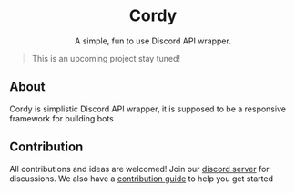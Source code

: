 <h1 align="center">
    Cordy
</h1>

<div align="center">
    A simple, fun to use Discord API wrapper.
</div>

> This is an upcoming project stay tuned!

## About

Cordy is simplistic Discord API wrapper, it is supposed to be a responsive
framework for building bots

## Contribution
All contributions and ideas are welcomed!
Join our [discord server](https://discord.gg/kETeDB3) for discussions.
We also have a [contribution guide](https://github.com/BytesToBits/Cordy/blob/master/.github/CONTRIBUTING.md) to help you get started

